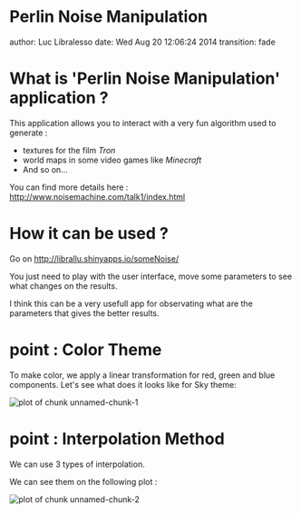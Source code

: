 Perlin Noise Manipulation
========================================================
author: Luc Libralesso
date: Wed Aug 20 12:06:24 2014
transition: fade

What is 'Perlin Noise Manipulation' application ?
========================================================

This application allows you to 
interact with a very fun algorithm used to generate :
 
 - textures for the film *Tron*
 - world maps in some video games like *Minecraft*
 - And so on...
  
You can find more details here : http://www.noisemachine.com/talk1/index.html


How it can be used ?
========================================================

Go on http://librallu.shinyapps.io/someNoise/

You just need to play with the user interface, move 
some parameters to see what changes on the results.

I think this can be a very usefull app for observating
what are the parameters that gives the better results.


point : Color Theme
========================================================

To make color, we apply a linear transformation for red, green and blue components.
Let's see what does it looks like for Sky theme:

![plot of chunk unnamed-chunk-1](presentation-figure/unnamed-chunk-1.png) 


point : Interpolation Method
========================================================

We can use $3$ types of interpolation.

We can see them on the following plot :

![plot of chunk unnamed-chunk-2](presentation-figure/unnamed-chunk-2.png) 
